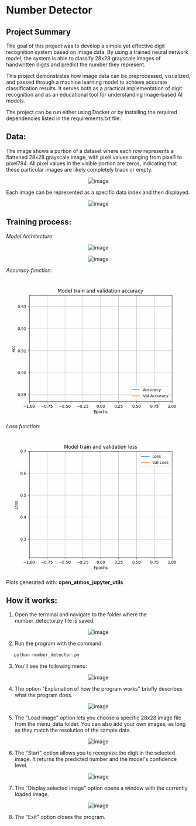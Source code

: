 # Number Detector

## Project Summary

The goal of this project was to develop a simple yet effective digit recognition system based on image data. By using a trained neural network model, the system is able to classify 28x28 grayscale images of handwritten digits and predict the number they represent.

This project demonstrates how image data can be preprocessed, visualized, and passed through a machine learning model to achieve accurate classification results. It serves both as a practical implementation of digit recognition and as an educational tool for understanding image-based AI models.

The project can be run either using Docker or by installing the required dependencies listed in the requirements.txt file.
## Data:

The image shows a portion of a dataset where each row represents a flattened 28x28 grayscale image, with pixel values ranging from pixel1 to pixel784. All pixel values in the visible portion are zeros, indicating that these particular images are likely completely black or empty.


<p align="center">
  <img src="https://github.com/user-attachments/assets/23ae7d54-964e-45b2-ad4a-854f5f00aece" alt="image">
</p>

Each image can be represented as a specific data index and then displayed.

<p align="center">
  <img src="https://github.com/user-attachments/assets/0a59580f-8bf8-41d3-8cb4-9095aa44a74d" alt="image">
</p>

## Training process:

*Model Architecture*:

<p align="center">
  <img src="https://github.com/user-attachments/assets/68f81d89-8b77-4722-99e8-6f5bb3d07604" alt="image">
</p>

<p align="center">
  <img src="https://github.com/user-attachments/assets/94acf2b1-f8be-472e-a39f-238353a48325" alt="image">
</p>

*Accuracy function*:

<p align="center">
  <img src="tmp50wlmavl.gif" alt="image">
</p>

*Loss function*:

<p align="center">
  <img src="tmpakthgjb3.gif" alt="image">
</p>


Plots generated with: **open_atmos_jupyter_utils**

## How it works:
1. Open the terminal and navigate to the folder where the number_detector.py file is saved.
<p align="center">
  <img src="https://github.com/user-attachments/assets/758bf823-1f3a-44cd-8eab-e68993b78d33" alt="image">
</p>


2. Run the program with the command:
```python
   python number_detector.py
```

3. You'll see the following menu:
<p align="center">
  <img src="https://github.com/user-attachments/assets/62b1031b-30e1-400c-bc7f-f97ef1dd9490" alt="image">
</p>


4. The option "Explanation of how the program works" briefly describes what the program does.
<p align="center">
  <img src="https://github.com/user-attachments/assets/92d6f7a5-c84e-48a9-9e8d-46dc4c13c341" alt="image">
</p>

5. The "Load image" option lets you choose a specific 28x28 image file from the menu_data folder.
You can also add your own images, as long as they match the resolution of the sample data.
<p align="center">
  <img src="https://github.com/user-attachments/assets/7df2e9bb-5235-4cd0-a2c4-17db11966adc" alt="image">
</p>



6. The "Start" option allows you to recognize the digit in the selected image.
It returns the predicted number and the model's confidence level.
<p align="center">
  <img src="https://github.com/user-attachments/assets/f5e428c5-979d-4b5d-bc09-0026bd9f4f3a" alt="image">
</p>

7. The "Display selected image" option opens a window with the currently loaded image.
<p align="center">
  <img src="https://github.com/user-attachments/assets/41d562fa-f647-4fed-a7d1-886d0ea1a3a8" alt="image">
</p>

8. The "Exit" option closes the program.

